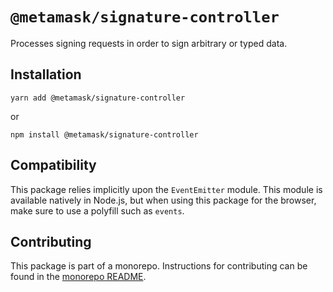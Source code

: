 # `@metamask/signature-controller`

Processes signing requests in order to sign arbitrary or typed data.

## Installation

`yarn add @metamask/signature-controller`

or

`npm install @metamask/signature-controller`

## Compatibility

This package relies implicitly upon the `EventEmitter` module. This module is available natively in Node.js, but when using this package for the browser, make sure to use a polyfill such as `events`.

## Contributing

This package is part of a monorepo. Instructions for contributing can be found in the [monorepo README](https://github.com/MetaMask/core#readme).
